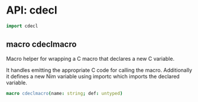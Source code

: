 
# API: cdecl

```nim
import cdecl
```

## **macro** cdeclmacro

<p>Macro helper for wrapping a C macro that declares a new C variable.</p>
<p>It handles emitting the appropriate C code for calling the macro. Additionally it defines a new Nim variable using importc which imports the declared variable.   </p>

```nim
macro cdeclmacro(name: string; def: untyped)
```
